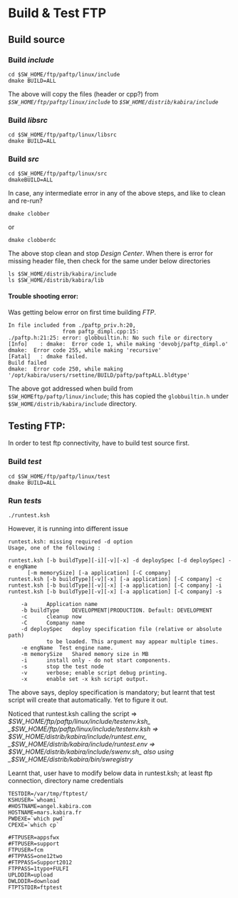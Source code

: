 # Build & Test FTP

## Build source
### Build _include_
```
cd $SW_HOME/ftp/paftp/linux/include
dmake BUILD=ALL
```
The above will copy the files (header or cpp?) from _`$SW_HOME/ftp/paftp/linux/include`_ to _`$SW_HOME/distrib/kabira/include`_
### Build _libsrc_
```
cd $SW_HOME/ftp/paftp/linux/libsrc
dmake BUILD=ALL
```
### Build _src_
```
cd $SW_HOME/ftp/paftp/linux/src
dmakeBUILD=ALL
```

In case, any intermediate error in any of the above steps, and like to clean and re-run? 
```
dmake clobber
```
or 
```
dmake clobberdc
```
The above stop clean and stop _Design Center_.
When there is error for missing header file, then check for the same under below directories
```
ls $SW_HOME/distrib/kabira/include
ls $SW_HOME/distrib/kabira/lib
```
#### Trouble shooting error:
Was getting below error on first time building _FTP_.

```
In file included from ./paftp_priv.h:20,
                 from paftp_dimpl.cpp:15:
./paftp.h:21:25: error: globbuiltin.h: No such file or directory
[Info]    : dmake:  Error code 1, while making 'devobj/paftp_dimpl.o'
dmake:  Error code 255, while making 'recursive'
[Fatal]   : dmake failed.
Build failed
dmake:  Error code 250, while making '/opt/kabira/users/rsettine/BUILD/paftp/paftpALL.bldtype'
```

The above got addressed when build from `$SW_HOMEftp/paftp/linux/include`; this has copied the `globbuiltin.h` under `$SW_HOME/distrib/kabira/include` directory.

## Testing FTP:
In order to test ftp connectivity, have to build test source first.
### Build _test_
```
cd $SW_HOME/ftp/paftp/linux/test
dmake BUILD=ALL
```
### Run _tests_
```
./runtest.ksh
```

However, it is running into different issue
```
runtest.ksh: missing required -d option
Usage, one of the following :

runtest.ksh [-b buildType][-i][-v][-x] -d deploySpec [-d deploySpec] -e engName
	  [-m memorySize] [-a application] [-C company]
runtest.ksh [-b buildType][-v][-x] [-a application] [-C company] -c
runtest.ksh [-b buildType][-v][-x] [-a application] [-C company] -i
runtest.ksh [-b buildType][-v][-x] [-a application] [-C company] -s

	-a		Application name
	-b buildType	DEVELOPMENT|PRODUCTION. Default: DEVELOPMENT
	-c		cleanup now
	-C		Company name
	-d deploySpec	deploy specification file (relative or absolute path)
			to be loaded. This argument may appear multiple times.
	-e engName	Test engine name.
	-m memorySize	Shared memory size in MB
	-i		install only - do not start components.
	-s		stop the test node
	-v		verbose; enable script debug printing.
	-x		enable set -x ksh script output.
```
The above says, deploy specification is mandatory; but learnt that test script will create that automatically. Yet to figure it out.

Noticed that runtest.ksh calling the script => _$SW_HOME/ftp/paftp/linux/include/testenv.ksh_
_$SW_HOME/ftp/paftp/linux/include/testenv.ksh => $SW_HOME/distrib/kabira/include/runtest.env_
_$SW_HOME/distrib/kabira/include/runtest.env => $SW_HOME/distrib/kabira/include/swenv.sh_
also using _$SW_HOME/distrib/kabira/bin/swregistry_

Learnt that, user have to modify below data in runtest.ksh; at least ftp connection,  directory name credentials
```
TESTDIR=/var/tmp/ftptest/
KSHUSER=`whoami`
#HOSTNAME=angel.kabira.com
HOSTNAME=mars.kabira.fr
PWDEXE=`which pwd`
CPEXE=`which cp`

#FTPUSER=appsfwx
#FTPUSER=support
FTPUSER=fcm
#FTPPASS=one12two
#FTPPASS=Support2012
FTPPASS=1typo+FULFI
UPLDDIR=upload
DWLDDIR=download
FTPTSTDIR=ftptest
```
